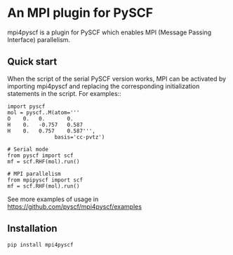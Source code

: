 An MPI plugin for PySCF
=======================

mpi4pyscf is a plugin for PySCF which enables MPI (Message Passing Interface) parallelism.

Quick start
-----------

When the script of the serial PySCF version works, MPI can be activated by
importing mpi4pyscf and replacing the corresponding initialization statements in
the script. For examples::
```
import pyscf
mol = pyscf..M(atom='''
O    0.   0.       0.
H    0.   -0.757   0.587
H    0.   0.757    0.587''',
               basis='cc-pvtz')

# Serial mode
from pyscf import scf
mf = scf.RHF(mol).run()

# MPI parallelism
from mpipyscf import scf
mf = scf.RHF(mol).run()
```

See more examples of usage in https://github.com/pyscf/mpi4pyscf/examples

Installation
------------

```
pip install mpi4pyscf
```

